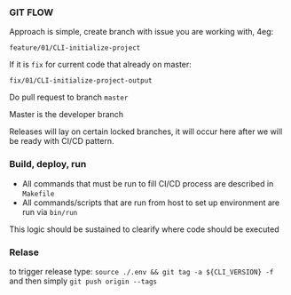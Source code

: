 ### GIT FLOW

Approach is simple, create branch with issue you are working with, 4eg:

`feature/01/CLI-initialize-project`

If it is `fix` for current code that already on master:

`fix/01/CLI-initialize-project-output`

Do pull request to branch `master`

Master is the developer branch

Releases will lay on certain locked branches, it will occur here after we will be ready with CI/CD pattern.

### Build, deploy, run

- All commands that must be run to fill CI/CD process are described in `Makefile`
- All commands/scripts that are run from host to set up environment are run via `bin/run`

This logic should be sustained to clearify where code should be executed

### Relase
to trigger release type: `source ./.env && git tag -a ${CLI_VERSION} -f`
and then simply `git push origin --tags`